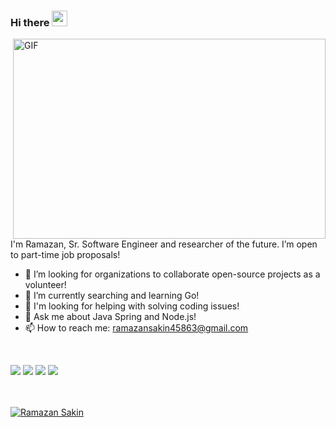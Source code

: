 ### Hi there <img src="https://media.giphy.com/media/hvRJCLFzcasrR4ia7z/giphy.gif" width="25px">

<img align="right" alt="GIF" src="https://github.com/abhisheknaiidu/abhisheknaiidu/blob/master/code.gif?raw=true" width="500" height="320" />

<br/>

I'm Ramazan, Sr. Software Engineer and researcher of the future. I’m open to part-time job proposals!

- :rocket: I’m looking for organizations to collaborate open-source projects as a volunteer!
- 🔭 I’m currently searching and learning Go!
- 🤔 I'm looking for helping with solving coding issues!
- 💬 Ask me about Java Spring and Node.js!
- 📫 How to reach me: ramazansakin45863@gmail.com

<br/>

![](https://img.shields.io/badge/OS-Linux&&Windows-informational?style=flat&logo=<LOGO_NAME>&logoColor=white&color=2bbc8a)
![](https://img.shields.io/badge/Editor-Intellij&&VSCode-informational?style=flat&logo=<LOGO_NAME>&logoColor=white&color=2bbc8a)
![](https://img.shields.io/badge/Code-Java&&NodeJs&&Go-informational?style=flat&logo=<LOGO_NAME>&logoColor=white&color=2bbc8a)
![](https://img.shields.io/badge/Interest-Cloud-informational?style=flat&logo=<LOGO_NAME>&logoColor=white&color=2bbc8a)

<br/>

<br/>
<a href="https://github.com/ramazansakin">
<img align="center" src="https://github-readme-stats.vercel.app/api?username=ramazansakin&show_icons=true&theme=gotham&include_all_commits=true&count_private=true" alt="Ramazan Sakin" />
</a>
